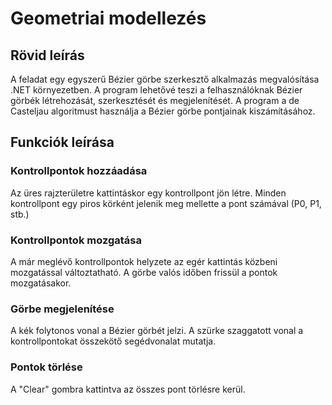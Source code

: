 # Geometriai modellezés

## Rövid leírás

A feladat egy egyszerű Bézier görbe szerkesztő alkalmazás megvalósítása .NET környezetben.
A program lehetővé teszi a felhasználóknak Bézier görbék létrehozását, szerkesztését és megjelenítését.
A program a de Casteljau algoritmust használja a Bézier görbe pontjainak kiszámításához. 

## Funkciók leírása

### Kontrollpontok hozzáadása
Az üres rajzterületre kattintáskor egy kontrollpont jön létre.
Minden kontrollpont egy piros körként jelenik meg mellette a pont számával (P0, P1, stb.)

### Kontrollpontok mozgatása
A már meglévő kontrollpontok helyzete az egér kattintás közbeni mozgatással változtatható.
A görbe valós időben frissül a pontok mozgatásakor.

### Görbe megjelenítése
A kék folytonos vonal a Bézier görbét jelzi.
A szürke szaggatott vonal a kontrollpontokat összekötő segédvonalat mutatja.

### Pontok törlése
A "Clear" gombra kattintva az összes pont törlésre kerül.
